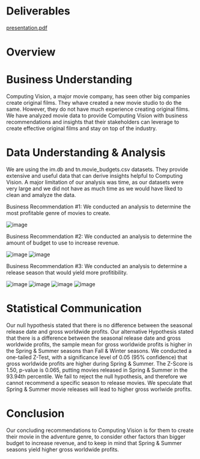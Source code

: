 # Deliverables
[presentation.pdf](https://github.com/raguilarsoriano/CapstonePod5/files/10886040/presentation.pdf)

# Overview

# Business Understanding
Computing Vision, a major movie company, has seen other big companies create original films. They whave created a new movie studio to do the same. However, they do not have much experience creating original films. We have analyzed movie data to provide Computing Vision with business recommendations and insights that their stakeholders can leverage to create effective original films and stay on top of the industry.

# Data Understanding & Analysis
We are using the im.db and tn.movie_budgets.csv datasets. They provide extensive and useful data that can derive insights helpful to Computing Vision. A major limitation of our analysis was time, as our datasets were very large and we did not have as much time as we would have liked to clean and amalyze the data.

Business Recommendation #1:
We conducted an analysis to determine the most profitable genre of movies to create. 

![image](https://user-images.githubusercontent.com/125094602/222841706-02b4b454-008c-4c7c-9e5e-977724a049cd.png)

Business Recommendation #2:
We conducted an analysis to determine the amount of budget to use to increase revenue.

![image](https://user-images.githubusercontent.com/125094602/222842011-dfe44730-2182-4392-8cb5-b95a7193566d.png)
![image](https://user-images.githubusercontent.com/125094602/222842027-f77ce36b-6af7-4227-b578-debed28681c1.png)

Business Recommendation #3:
We conducted an analysis to determine a release season that would yield more profitibility. 

![image](https://user-images.githubusercontent.com/125094602/222842105-4c208469-97db-4171-9925-041759120200.png)
![image](https://user-images.githubusercontent.com/125094602/222842120-02755960-152a-46ca-8ff1-49a3852fdcda.png)
![image](https://user-images.githubusercontent.com/125094602/222842134-cbc53f49-0913-4d95-83e1-860ce9315a58.png)
![image](https://user-images.githubusercontent.com/125094602/222842190-149d4246-1454-409b-93d0-90eb598dffe6.png)

# Statistical Communication
Our null hypothesis stated that there is no difference between the seasonal release date and gross worldwide profits.
Our alternative Hypothesis stated that there is a difference between the seasonal release date and gross worldwide profits, the sample mean for gross worldwide profits is higher in the Spring & Summer seasons than Fall & Winter seasons.
We conducted a one-tailed Z-Test, with a significance level of 0.05 (95% confidence) that gross worldwide profits are higher during Spring & Summer. The Z-Score is 1.50, p-value is 0.065, putting movies released in Spring & Summer in the 93.94th percentile.
We fail to reject the null hypothesis, and therefore we cannot recommend a specific season to release movies. We speculate that Spring & Summer movie releases will lead to higher gross worlwide profits. 

# Conclusion
Our concluding recommendations to Computing Vision is for them to create their movie in the adventure genre, to consider other factors than bigger budget to increase revenue, and to keep in mind that Spring & Summer seasons yield higher gross worldwide profits.

